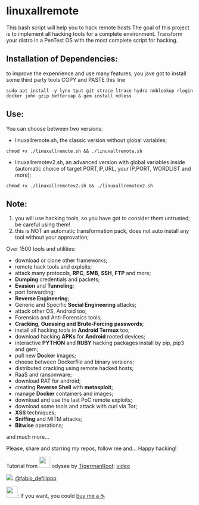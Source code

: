 # linuxallremote
This bash script will help you to hack remote hosts 
The goal of this project is to implement all hacking tools for a complete environment.
Transform your distro in a PenTest OS with the most complete script for hacking.


## Installation of Dependencies:
to improve the expenrience and use many features, you jave got to install some third party tools
COPY and PASTE this line
```
sudo apt install -y lynx tput git strace ltrace hydra nmblookup rlogin docker john gzip bettercap & gem install mdless
```

## Use:
You can choose between two versions:
- linuxallremote.sh, the classic version without global variables;
```
chmod +x ./linuxallremote.sh && ./linuxallremote.sh
```
- linuxallremotev2.sh, an advanced version with global variables inside (automatic choice of target PORT,IP,URL, your IP,PORT, WORDLIST and more);
```
chmod +x ./linuxallremotev2.sh && ./linuxallremotev2.sh
```


## Note:
1. you will use hacking tools, so you have got to consider them untrusted; be careful using them!
2. this is NOT an automatic transformation pack, does not auto install any tool without your approvation;

Over 1500 tools and utilities:
- download or clone other frameworks;
- remote hack tools and exploits;
- attack many protocols, <strong>RPC</strong>, <strong>SMB</strong>, <strong>SSH</strong>, <strong>FTP</strong> and more;
- <strong>Dumping</strong> credentials and packets;
- <strong>Evasion</strong> and <strong>Tunneling</strong>;
- port forwarding;
- <strong>Reverse Engineering</strong>;
- Generic and Specific <strong>Social Engineering</strong> attacks;
- attack other OS, Android too;
- Forensics and Anti-Forensics tools;
- <strong>Cracking</strong>, <strong>Guessing and</strong> <strong>Brute-Forcing</strong> <strong>passwords</strong>;
- install all hacking tools in <strong>Android Termux</strong> too;
- download hacking <strong>APKs</strong> for <strong>Android</strong> rooted devices;
- interactive <strong>PYTHON</strong> and <strong>RUBY</strong> hacking packages install by pip, pip3 and gem;
- pull new <strong>Docker</strong> images;
- choose between Dockerfile and binary versions;
- distributed cracking using remote hacked hosts;
- RaaS and ransomware;
- download RAT for android;
- creating <strong>Reverse Shell</strong> with <strong>metasploit</strong>;
- manage <strong>Docker</strong> containers and images;
- download and use the last PoC remote exploits;
- download some tools and attack with curl via Tor;
- <strong>XSS</strong> techniques;
- <strong>Sniffing</strong> and MITM attacks;
- <strong>Bitwise</strong> operations;

and much more...

Please, share and starring my repos, follow me and... Happy hacking!

Tutorial from <img crossorigin="anonymous" src="https://odysee.com/public/pwa/icon-180.png" width="30" height="30"></img> odysee by <a href="https://odysee.com/@Tigermanroot:b">TigermanRoot</a>: <a href="https://odysee.com/@Tigermanroot:b/Iinuxallremote:e">video</a>

<img crossorigin="anonymous" src="https://cdn.cms-twdigitalassets.com/content/dam/developer-twitter/images/Twitter_logo_blue_32.png"></img>: <a href="https://twitter.com/fabio_defilippo">@fabio_defilippo</a>

<img crossorigin="anonymous" src="https://www.paypalobjects.com/digitalassets/c/website/marketing/na/us/logo-center/Badge_1.png" width="30" height="30"></img>: If you want, you could <a href="https://www.paypal.com/donate?hosted_button_id=559D4CJB84KQJ">buy me a ☕</a>
